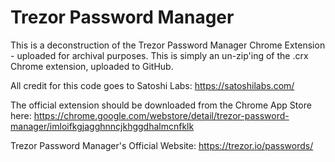# Trezor Password Manager

This is a deconstruction of the Trezor Password Manager Chrome Extension - uploaded for archival purposes. This is simply an un-zip'ing
of the .crx Chrome extension, uploaded to GitHub.

All credit for this code goes to Satoshi Labs: https://satoshilabs.com/

The official extension should be downloaded from the Chrome App Store here: https://chrome.google.com/webstore/detail/trezor-password-manager/imloifkgjagghnncjkhggdhalmcnfklk

Trezor Password Manager's Official Website: https://trezor.io/passwords/
